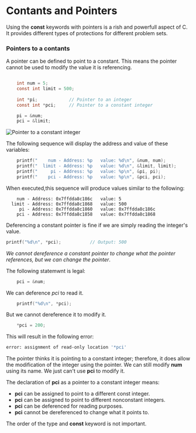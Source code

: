 # Contants and Pointers

Using the **const** keywords with pointers is a rish and powerfull aspect of C. It provides different types of protections for different problem sets.

### Pointers to a contants


A  pointer can be defined to point to a constant. This means the pointer cannot be used to modify the value it is referencing.

```c

    int num = 5;
    const int limit = 500;
    
    int *pi;            // Pointer to an integer
    const int *pci;     // Pointer to a constant integer

    pi = &num;
    pci = &limit;

```

![Pointer to a constant integer](../asset/pointers-to-a-constant-integer.png)

The following sequence will display the address and value of these variables:

```c
    printf("    num - Address: %p   value: %d\n", &num, num);
    printf("  limit - Address: %p   value: %d\n", &limit, limit);
    printf("     pi - Address: %p   value: %p\n", &pi, pi);
    printf("    pci - Address: %p   value: %p\n", &pci, pci);
```

When executed,this sequence will produce values similar to the following:

```
    num - Address: 0x7ffdda8c186c   value: 5
  limit - Address: 0x7ffdda8c1868   value: 500
     pi - Address: 0x7ffdda8c1860   value: 0x7ffdda8c186c
    pci - Address: 0x7ffdda8c1858   value: 0x7ffdda8c1868
```

Deferencing a constant pointer is fine if we are simply reading the integer's value. 

```c
printf("%d\n", *pci);           // Output: 500
```

*We cannot dereference a constant pointer to change what the pointer references, but we can change the pointer*.

The following statemwnt is legal:

```c
    pci = &num;
```

We can deference *pci* to read it.

```c
    printf("%d\n", *pci);
```

But we cannot dereference it to modify it.

```c
    *pci = 200;
```

This will result in the following error:

```bash
error: assignment of read-only location '*pci'
```

The pointer thinks it is pointing to a constant integer; therefore, it does allow the modification of the integer using the pointer. We can still modify **num** using its name. We just can't use **pci** to modify it.

The declaration of **pci**  as a pointer to a constant integer means:

- **pci** can be assigned to  point to a different const integer.
- **pci** can be assigned to point to different nonconstant integers.
- **pci** can be deferenced for reading purposes.
- **pci** cannot be dereferenced to change what it points to.

The order of the type and **const** keyword is not important.


